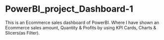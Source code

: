 # PowerBI_project_Dashboard-1
This is an Ecommerce sales dashboard of PowerBI.
Where I have shown an Ecommerce sales amount, Quantity & Profits by using KPI Cards, Charts & Slicers(as Filter).
